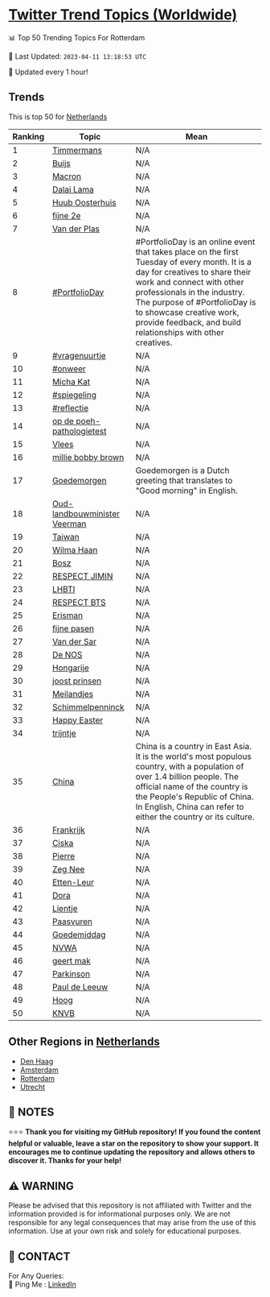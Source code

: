 [Twitter Trend Topics (Worldwide)](https://github.com/ErcinDedeoglu/Twitter-Trend-Topics)
==========


📊 Top 50 Trending Topics For Rotterdam

📆 Last Updated: `2023-04-11 13:18:53 UTC`

🔧 Updated every 1 hour!


## Trends

This is top 50 for [Netherlands](</Netherlands>)

| Ranking | Topic | Mean |
| ------- | ------------ | ------------ |
| 1 | [Timmermans](http://twitter.com/search?q=Timmermans) | N/A |
| 2 | [Buijs](http://twitter.com/search?q=Buijs) | N/A |
| 3 | [Macron](http://twitter.com/search?q=Macron) | N/A |
| 4 | [Dalai Lama](http://twitter.com/search?q=Dalai+Lama) | N/A |
| 5 | [Huub Oosterhuis](http://twitter.com/search?q=Huub+Oosterhuis) | N/A |
| 6 | [fijne 2e](http://twitter.com/search?q=fijne+2e) | N/A |
| 7 | [Van der Plas](http://twitter.com/search?q=Van+der+Plas) | N/A |
| 8 | [#PortfolioDay](http://twitter.com/search?q=%23PortfolioDay) | #PortfolioDay is an online event that takes place on the first Tuesday of every month. It is a day for creatives to share their work and connect with other professionals in the industry. The purpose of #PortfolioDay is to showcase creative work, provide feedback, and build relationships with other creatives. |
| 9 | [#vragenuurtje](http://twitter.com/search?q=%23vragenuurtje) | N/A |
| 10 | [#onweer](http://twitter.com/search?q=%23onweer) | N/A |
| 11 | [Micha Kat](http://twitter.com/search?q=Micha+Kat) | N/A |
| 12 | [#spiegeling](http://twitter.com/search?q=%23spiegeling) | N/A |
| 13 | [#reflectie](http://twitter.com/search?q=%23reflectie) | N/A |
| 14 | [op de poeh-pathologietest](http://twitter.com/search?q=op+de+poeh-pathologietest) | N/A |
| 15 | [Vlees](http://twitter.com/search?q=Vlees) | N/A |
| 16 | [millie bobby brown](http://twitter.com/search?q=millie+bobby+brown) | N/A |
| 17 | [Goedemorgen](http://twitter.com/search?q=Goedemorgen) | Goedemorgen is a Dutch greeting that translates to "Good morning" in English. |
| 18 | [Oud-landbouwminister Veerman](http://twitter.com/search?q=Oud-landbouwminister+Veerman) | N/A |
| 19 | [Taiwan](http://twitter.com/search?q=Taiwan) | N/A |
| 20 | [Wilma Haan](http://twitter.com/search?q=Wilma+Haan) | N/A |
| 21 | [Bosz](http://twitter.com/search?q=Bosz) | N/A |
| 22 | [RESPECT JIMIN](http://twitter.com/search?q=RESPECT+JIMIN) | N/A |
| 23 | [LHBTI](http://twitter.com/search?q=LHBTI) | N/A |
| 24 | [RESPECT BTS](http://twitter.com/search?q=RESPECT+BTS) | N/A |
| 25 | [Erisman](http://twitter.com/search?q=Erisman) | N/A |
| 26 | [fijne pasen](http://twitter.com/search?q=fijne+pasen) | N/A |
| 27 | [Van der Sar](http://twitter.com/search?q=Van+der+Sar) | N/A |
| 28 | [De NOS](http://twitter.com/search?q=De+NOS) | N/A |
| 29 | [Hongarije](http://twitter.com/search?q=Hongarije) | N/A |
| 30 | [joost prinsen](http://twitter.com/search?q=joost+prinsen) | N/A |
| 31 | [Meilandjes](http://twitter.com/search?q=Meilandjes) | N/A |
| 32 | [Schimmelpenninck](http://twitter.com/search?q=Schimmelpenninck) | N/A |
| 33 | [Happy Easter](http://twitter.com/search?q=Happy+Easter) | N/A |
| 34 | [trijntje](http://twitter.com/search?q=trijntje) | N/A |
| 35 | [China](http://twitter.com/search?q=China) | China is a country in East Asia. It is the world's most populous country, with a population of over 1.4 billion people. The official name of the country is the People's Republic of China. In English, China can refer to either the country or its culture. |
| 36 | [Frankrijk](http://twitter.com/search?q=Frankrijk) | N/A |
| 37 | [Ciska](http://twitter.com/search?q=Ciska) | N/A |
| 38 | [Pierre](http://twitter.com/search?q=Pierre) | N/A |
| 39 | [Zeg Nee](http://twitter.com/search?q=Zeg+Nee) | N/A |
| 40 | [Etten-Leur](http://twitter.com/search?q=Etten-Leur) | N/A |
| 41 | [Dora](http://twitter.com/search?q=Dora) | N/A |
| 42 | [Lientje](http://twitter.com/search?q=Lientje) | N/A |
| 43 | [Paasvuren](http://twitter.com/search?q=Paasvuren) | N/A |
| 44 | [Goedemiddag](http://twitter.com/search?q=Goedemiddag) | N/A |
| 45 | [NVWA](http://twitter.com/search?q=NVWA) | N/A |
| 46 | [geert mak](http://twitter.com/search?q=geert+mak) | N/A |
| 47 | [Parkinson](http://twitter.com/search?q=Parkinson) | N/A |
| 48 | [Paul de Leeuw](http://twitter.com/search?q=Paul+de+Leeuw) | N/A |
| 49 | [Hoog](http://twitter.com/search?q=Hoog) | N/A |
| 50 | [KNVB](http://twitter.com/search?q=KNVB) | N/A |



## Other Regions in [Netherlands](</Netherlands>)

* [Den Haag](</Netherlands/Den Haag.md>)
* [Amsterdam](</Netherlands/Amsterdam.md>)
* [Rotterdam](</Netherlands/Rotterdam.md>)
* [Utrecht](</Netherlands/Utrecht.md>)



## 📝 NOTES

⭐⭐⭐ **Thank you for visiting my GitHub repository! If you found the content helpful or valuable, leave a star on the repository to show your support. It encourages me to continue updating the repository and allows others to discover it. Thanks for your help!**


## ⚠️ WARNING

Please be advised that this repository is not affiliated with Twitter and the information provided is for informational purposes only. We are not responsible for any legal consequences that may arise from the use of this information. Use at your own risk and solely for educational purposes.


## 📨 CONTACT

 For Any Queries:  
            🏓 Ping Me : [LinkedIn](https://www.linkedin.com/in/ercindedeoglu/)
